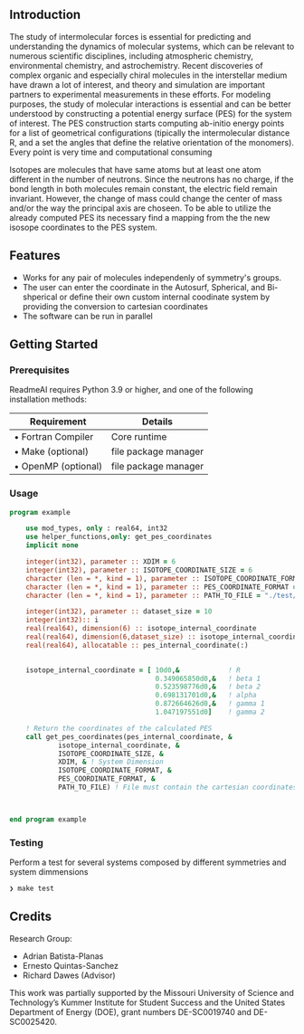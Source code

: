 ## Introduction
The study of intermolecular forces is essential for predicting and
understanding the dynamics of molecular systems, which can be relevant to
numerous scientific disciplines, including atmospheric chemistry,
environmental chemistry, and astrochemistry. Recent discoveries of complex
organic and especially chiral molecules in the interstellar medium have drawn
a lot of interest, and theory and simulation are important partners to
experimental measurements in these efforts. For modeling purposes, the study of molecular 
interactions is essential and can be better understood by constructing a potential energy surface (PES) 
for the system of interest. The PES construction starts computing ab-initio energy points for a list of geometrical configurations (tipically the intermolecular distance R, 
and a set the angles that define the relative orientation of the monomers). Every point is very time and computational consuming

Isotopes are molecules that have same atoms but at least one atom different in the number of neutrons. Since the 
neutrons has no charge, if the bond length in both molecules remain constant, the electric field remain invariant. However, the change of mass could change the center of mass and/or the way the principal axis are choseen. To be able to utilize the already computed PES its necessary find a mapping from the the new isosope coordinates to the PES system.

## Features
- Works for any pair of molecules independenly of symmetry's groups.
- The user can enter the coordinate in the Autosurf, Spherical, and Bi-shperical  or define their own custom internal coodinate system by providing the conversion to cartesian coordinates
- The software can be run in parallel 
## Getting Started

### Prerequisites

ReadmeAI requires Python 3.9 or higher, and one of the following installation methods:

| Requirement                          | Details                          |
|--------------------------------------|----------------------------------|
| • Fortran Compiler                   | Core runtime                     |
| • Make (optional)                    | file package manager             |
| • OpenMP (optional)                  | file package manager             |


### Usage


```fortran
program example

    use mod_types, only : real64, int32
    use helper_functions,only: get_pes_coordinates
    implicit none

    integer(int32), parameter :: XDIM = 6
    integer(int32), parameter :: ISOTOPE_COORDINATE_SIZE = 6
    character (len = *, kind = 1), parameter :: ISOTOPE_COORDINATE_FORMAT = "Autosurf"
    character (len = *, kind = 1), parameter :: PES_COORDINATE_FORMAT = "Autosurf"
    character (len = *, kind = 1), parameter :: PATH_TO_FILE = "./test/6DCase/input.dat"

    integer(int32), parameter :: dataset_size = 10
    integer(int32):: i
    real(real64), dimension(6) :: isotope_internal_coordinate
    real(real64), dimension(6,dataset_size) :: isotope_internal_coordinate_array
    real(real64), allocatable :: pes_internal_coordinate(:)

   
    isotope_internal_coordinate = [ 10d0,&            ! R
                                    0.349065850d0,&   ! beta 1
                                    0.523598776d0,&   ! beta 2
                                    0.698131701d0,&   ! alpha
                                    0.872664626d0,&   ! gamma 1 
                                    1.047197551d0]    ! gamma 2

    ! Return the coordinates of the calculated PES
    call get_pes_coordinates(pes_internal_coordinate, &
            isotope_internal_coordinate, &
            ISOTOPE_COORDINATE_SIZE, &
            XDIM, & ! System Dimension
            ISOTOPE_COORDINATE_FORMAT, &
            PES_COORDINATE_FORMAT, &
            PATH_TO_FILE) ! File must contain the cartesian coordinates and masses of atoms for each molecule



end program example
```



### Testing
Perform a test for several systems composed by different symmetries and system dimmensions 
```sh
❯ make test
```

## Credits
Research Group:
- Adrian Batista-Planas
- Ernesto Quintas-Sanchez
- Richard Dawes (Advisor)

This work was partially supported by the Missouri University of Science and Technology’s Kummer Institute for Student Success and the United States Department of Energy (DOE), grant numbers DE-SC0019740 and DE-SC0025420.



